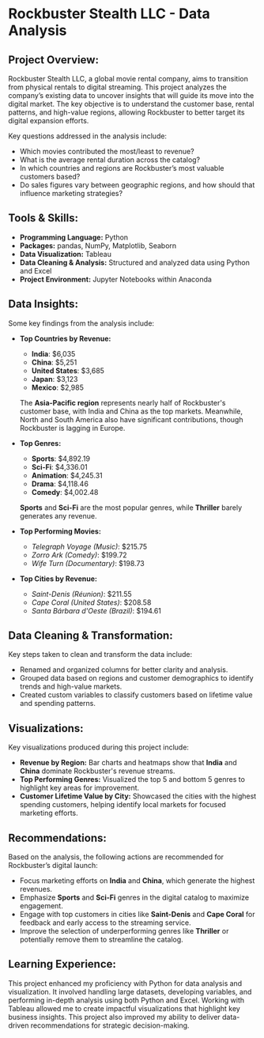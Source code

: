 # **Rockbuster Stealth LLC - Data Analysis**

## Project Overview:
Rockbuster Stealth LLC, a global movie rental company, aims to transition from physical rentals to digital streaming. This project analyzes the company’s existing data to uncover insights that will guide its move into the digital market. The key objective is to understand the customer base, rental patterns, and high-value regions, allowing Rockbuster to better target its digital expansion efforts.

Key questions addressed in the analysis include:
- Which movies contributed the most/least to revenue?
- What is the average rental duration across the catalog?
- In which countries and regions are Rockbuster’s most valuable customers based?
- Do sales figures vary between geographic regions, and how should that influence marketing strategies?

## Tools & Skills:
- **Programming Language:** Python
- **Packages:** pandas, NumPy, Matplotlib, Seaborn
- **Data Visualization:** Tableau
- **Data Cleaning & Analysis:** Structured and analyzed data using Python and Excel
- **Project Environment:** Jupyter Notebooks within Anaconda

## Data Insights:
Some key findings from the analysis include:
- **Top Countries by Revenue:**
    - **India**: $6,035
    - **China**: $5,251
    - **United States**: $3,685
    - **Japan**: $3,123
    - **Mexico**: $2,985

    The **Asia-Pacific region** represents nearly half of Rockbuster's customer base, with India and China as the top markets. Meanwhile, North and South America also have significant contributions, though Rockbuster is lagging in Europe.

- **Top Genres:**
    - **Sports**: $4,892.19
    - **Sci-Fi**: $4,336.01
    - **Animation**: $4,245.31
    - **Drama**: $4,118.46
    - **Comedy**: $4,002.48

    **Sports** and **Sci-Fi** are the most popular genres, while **Thriller** barely generates any revenue.

- **Top Performing Movies:**
    - *Telegraph Voyage (Music)*: $215.75
    - *Zorro Ark (Comedy)*: $199.72
    - *Wife Turn (Documentary)*: $198.73

- **Top Cities by Revenue:**
    - *Saint-Denis (Réunion)*: $211.55
    - *Cape Coral (United States)*: $208.58
    - *Santa Bárbara d'Oeste (Brazil)*: $194.61

## Data Cleaning & Transformation:
Key steps taken to clean and transform the data include:
- Renamed and organized columns for better clarity and analysis.
- Grouped data based on regions and customer demographics to identify trends and high-value markets.
- Created custom variables to classify customers based on lifetime value and spending patterns.

## Visualizations:
Key visualizations produced during this project include:
- **Revenue by Region:** Bar charts and heatmaps show that **India** and **China** dominate Rockbuster's revenue streams.
- **Top Performing Genres:** Visualized the top 5 and bottom 5 genres to highlight key areas for improvement.
- **Customer Lifetime Value by City:** Showcased the cities with the highest spending customers, helping identify local markets for focused marketing efforts.

## Recommendations:
Based on the analysis, the following actions are recommended for Rockbuster’s digital launch:
- Focus marketing efforts on **India** and **China**, which generate the highest revenues.
- Emphasize **Sports** and **Sci-Fi** genres in the digital catalog to maximize engagement.
- Engage with top customers in cities like **Saint-Denis** and **Cape Coral** for feedback and early access to the streaming service.
- Improve the selection of underperforming genres like **Thriller** or potentially remove them to streamline the catalog.

## Learning Experience:
This project enhanced my proficiency with Python for data analysis and visualization. It involved handling large datasets, developing variables, and performing in-depth analysis using both Python and Excel. Working with Tableau allowed me to create impactful visualizations that highlight key business insights. This project also improved my ability to deliver data-driven recommendations for strategic decision-making.

